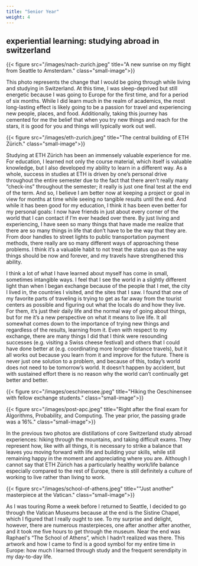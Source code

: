 ```yaml
---
title: "Senior Year"
weight: 4
---
```


## experiential learning: studying abroad in switzerland

{{< figure src="/images/nach-zurich.jpeg"
    title="A new sunrise on my flight from Seattle to Amsterdam." class="small-image">}}

This photo represents the change that I would be going through while living and
studying in Switzerland. At this time, I was sleep-deprived but still energetic
because I was going to Europe for the first time, and for a period of six
months. While I did learn much in the realm of academics, the most long-lasting
effect is likely going to be a passion for travel and experiencing new people,
places, and food. Additionally, taking this journey has cemented for me the
belief that when you try new things and reach for the stars, it is good for you
and things will typically work out well.

{{< figure src="/images/eth-zurich.jpeg"
    title="The central building of ETH Zürich." class="small-image">}}

Studying at ETH Zürich has been an immensely valuable experience for me. For
education, I learned not only the course material, which itself is valuable
knowledge, but I also developed my ability to learn in a different way. As a
whole, success in studies at ETH is driven by one’s personal drive throughout
the entire semester due to the fact that there aren’t really many “check-ins”
throughout the semester; it really is just one final test at the end of the
term. And so, I believe I am better now at keeping a project or goal in view for
months at time while seeing no tangible results until the end. And while it has
been good for my education, I think it has been even better for my personal
goals: I now have friends in just about every corner of the world that I can
contact if I’m ever headed over there. By just living and experiencing, I have
seen so many things that have made me realize that there are so many things in
life that don’t have to be the way that they are. From door handles to street
lights to public transportation payment methods, there really are so many
different ways of approaching these problems. I think it’s a valuable habit to
not treat the status quo as the way things should be now and forever, and my
travels have strengthened this ability.

I think a lot of what I have learned about myself has come in small, sometimes
intangible ways. I feel that I see the world in a slightly different light than
when I began exchange because of the people that I met, the city I lived in, the
countries I visited, and the sites that I saw. I found that one of my favorite
parts of traveling is trying to get as far away from the tourist centers as
possible and figuring out what the locals do and how they live. For them, it’s
just their daily life and the normal way of going about things, but for me it’s
a new perspective on what it means to live life. It all somewhat comes down to
the importance of trying new things and regardless of the results, learning from
it. Even with respect to my exchange, there are many things I did that I think
were resounding successes (e.g. visiting a Swiss cheese festival) and others
that I could have done better at (e.g. coordinating more longer-distance
travels), but it all works out because you learn from it and improve for the
future. There is never just one solution to a problem, and because of this,
today’s world does not need to be tomorrow’s world. It doesn’t happen by
accident, but with sustained effort there is no reason why the world can’t
continually get better and better.

{{< figure src="/images/oeschinensee.jpeg"
    title="Hiking the Oeschinensee with fellow exchange students." class="small-image">}}

{{< figure src="/images/post-apc.jpeg"
    title="Right after the final exam for Algorithms, Probability, and Computing. The year prior, the passing grade was a 16%."
    class="small-image">}}

In the previous two photos are distillations of core Switzerland study abroad
experiences: hiking through the mountains, and taking difficult exams. They
represent how, like with all things, it is necessary to strike a balance that
leaves you moving forward with life and building your skills, while still
remaining happy in the moment and appreciating where you are. Although I cannot
say that ETH Zürich has a particularly healthy work/life balance especially
compared to the rest of Europe, there is still definitely a culture of working
to live rather than living to work.

{{< figure src="/images/school-of-athens.jpeg"
    title="\"Just another\" masterpiece at the Vatican."
    class="small-image">}}

As I was touring Rome a week before I returned to Seattle, I decided to go
through the Vatican Museums because at the end is the Sistine Chapel, which I
figured that I really ought to see. To my surprise and delight, however, there
are numerous masterpieces, one after another after another, and it took me five
hours to get through the museum. Near the end was Raphael's “The School of
Athens”, which I hadn’t realized was there. This artwork and how I came to find
is a good symbol for my entire time in Europe: how much I learned through study
and the frequent serendipity in my day-to-day life.
